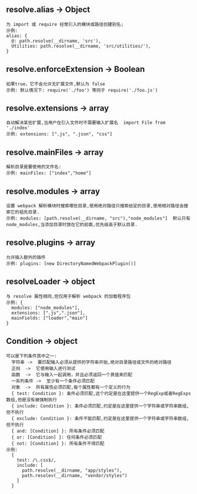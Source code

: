 ## resolve.alias  -> Object
```
为 import 或 require 经常引入的模块或路径创建别名;
示例: 
alias: {
  @: path.resolve(__dirname, 'src'),
  Utilities: path.resolve(__dirname, 'src/utilities/'),
}
```
## resolve.enforceExtension -> Boolean
```
如果true，它不会允许无扩展文件,默认为 false 
示例: 默认情况下: require('./foo') 等同于 require('./foo.js')
```
## resolve.extensions -> array
```
自动解决某些扩展,当用户在引入文件时不需要输入扩展名  import File from './index'
示例: extensions: [".js", ".json", "css"]
```
## resolve.mainFiles  -> array
```
解析目录是要使用的文件名: 
示例: mainFiles: ["index","home"]
```
## resolve.modules  -> array
```
设置 webpack 解析模块时搜索哪些目录,使用绝对路径只搜索给定的目录,使用相对路径会搜索它的祖先目录.
示例: modules: [path.resolve(__dirname, "src"),"node_modules"]  默认只有 node_modules,当添加目录时放在它的前面,优先级高于默认目录.
```
## resolve.plugins  -> array
```
允许插入额外的插件
示例: plugins: [new DirectoryNamedWebpackPlugin()]
```

## resolveLoader  -> object
```
与 resolve 属性相同,但仅用于解析 webpack 的加载程序包
示例: {
  modules: ["node_modules"],
  extensions: [".js",".json"],
  mainFields: ["loader","main"]
}
```

## Condition  -> object
```
可以是下列条件其中之一: 
  字符串 ->  要匹配输入必须从提供的字符串开始,绝对目录路径或文件的绝对路径
  正则  ->  它使用输入进行测试
  函数  ->  它与输入一起调用，并且必须返回一个真值来匹配
  一系列条件 ->  至少有一个条件必须匹配
  对象  ->  所有属性必须匹配,每个属性都有一个定义的行为
  { test: Condition }: 条件必须匹配,这个约定是在这里提供一个RegExp或者RegExps数组,但是没有被强制执行
  { include: Condition }: 条件必须匹配,约定是在这里提供一个字符串或字符串数​​组,但不执行
  { exclude: Condition }: 条件不能匹配,约定是在这里提供一个字符串或字符串数​​组,但不执行
  { and: [Condition] }: 所有条件必须匹配
  { or: [Condition] }: 任何条件必须匹配
  { not: [Condition] }: 所有条件不得匹配
示例: 
  {
    test: /\.css$/,
    include: [
      path.resolve(__dirname, "app/styles"),
      path.resolev(__dirname, "vendor/styles")
    ]
  }
```
